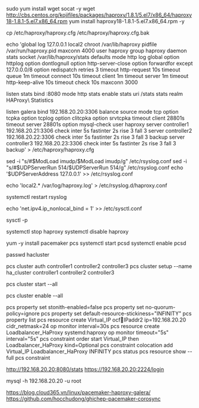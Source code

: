 sudo yum install wget socat -y
wget http://cbs.centos.org/kojifiles/packages/haproxy/1.8.1/5.el7/x86_64/haproxy18-1.8.1-5.el7.x86_64.rpm 
yum install haproxy18-1.8.1-5.el7.x86_64.rpm -y

cp /etc/haproxy/haproxy.cfg /etc/haproxy/haproxy.cfg.bak

echo 'global
    log         127.0.0.1 local2
    chroot      /var/lib/haproxy
    pidfile     /var/run/haproxy.pid
    maxconn     4000
    user        haproxy
    group       haproxy
    daemon
    stats socket /var/lib/haproxy/stats
defaults
    mode                    http
    log                     global
    option                  httplog
    option                  dontlognull
    option http-server-close
    option forwardfor       except 127.0.0.0/8
    option                  redispatch
    retries                 3
    timeout http-request    10s
    timeout queue           1m
    timeout connect         10s
    timeout client          1m
    timeout server          1m
    timeout http-keep-alive 10s
    timeout check           10s
    maxconn                 3000

listen stats
    bind :8080
    mode http
    stats enable
    stats uri /stats
    stats realm HAProxy\ Statistics

listen galera
    bind 192.168.20.20:3306
    balance source
    mode tcp
    option tcpka
    option tcplog
    option clitcpka
    option srvtcpka
    timeout client 28801s
    timeout server 28801s
    option mysql-check user haproxy
    server controller1 192.168.20.21:3306 check inter 5s fastinter 2s rise 3 fall 3
    server controller2 192.168.20.22:3306 check inter 5s fastinter 2s rise 3 fall 3 backup
    server controller3 192.168.20.23:3306 check inter 5s fastinter 2s rise 3 fall 3 backup' > /etc/haproxy/haproxy.cfg
	
sed -i "s/#\$ModLoad imudp/\$ModLoad imudp/g" /etc/rsyslog.conf
sed -i "s/#\$UDPServerRun 514/\$UDPServerRun 514/g" /etc/rsyslog.conf
echo '$UDPServerAddress 127.0.0.1' >> /etc/rsyslog.conf

echo 'local2.*    /var/log/haproxy.log' > /etc/rsyslog.d/haproxy.conf

systemctl restart rsyslog

echo 'net.ipv4.ip_nonlocal_bind = 1' >> /etc/sysctl.conf

sysctl -p

systemctl stop haproxy
systemctl disable haproxy

yum -y install pacemaker pcs
systemctl start pcsd 
systemctl enable pcsd

passwd hacluster

pcs cluster auth controller1 controller2 controller3
pcs cluster setup --name ha_cluster controller1 controller2 controller3

pcs cluster start --all

pcs cluster enable --all

pcs property set stonith-enabled=false
pcs property set no-quorum-policy=ignore
pcs property set default-resource-stickiness="INFINITY"
pcs property list
pcs resource create Virtual_IP ocf:heartbeat:IPaddr2 ip=192.168.20.20 cidr_netmask=24 op monitor interval=30s
pcs resource create Loadbalancer_HaProxy systemd:haproxy op monitor timeout="5s" interval="5s"
pcs constraint order start Virtual_IP then Loadbalancer_HaProxy kind=Optional
pcs constraint colocation add Virtual_IP Loadbalancer_HaProxy INFINITY
pcs status
pcs resource show --full
pcs constraint

http://192.168.20.20:8080/stats
https://192.168.20.20:2224/login

mysql -h 192.168.20.20 -u root

https://blog.cloud365.vn/linux/pacemaker-haproxy-galera/
https://github.com/hocchudong/ghichep-pacemaker-corosync
